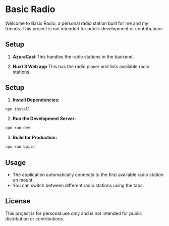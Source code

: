 # Basic Radio

Welcome to Basic Radio, a personal radio station built for me and my friends. This project is not intended for public development or contributions.

## Setup

1. **AzuraCast**
   This handles the radio stations in the backend.

2. **Nuxt 3 Web app**
   This has the radio player and lists available radio stations.

## Setup

1. **Install Dependencies:**

```sh
npm install
```

2. **Run the Development Server:**

```sh
npm run dev
```

3. **Build for Production:**

```sh
npm run build
```

## Usage

- The application automatically connects to the first available radio station on mount.
- You can switch between different radio stations using the tabs.

## License

This project is for personal use only and is not intended for public distribution or contributions.
